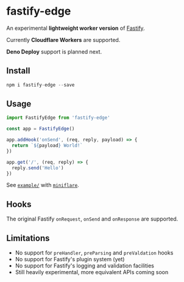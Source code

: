 # fastify-edge

An experimental **lightweight worker version** of [Fastify](https://fastify.io).

Currently **Cloudflare Workers** are supported.

**Deno Deploy** support is planned next.

## Install

```js
npm i fastify-edge --save
````

## Usage

```js
import FastifyEdge from 'fastify-edge'

const app = FastifyEdge()

app.addHook('onSend', (req, reply, payload) => {
  return `${payload} World!`
})

app.get('/', (req, reply) => {
  reply.send('Hello')
})
```

See [`example/`](https://github.com/galvez/fastify-edge/tree/main/example) with [`miniflare`](https://github.com/cloudflare/miniflare).

## Hooks

The original Fastify `onRequest`, `onSend` and `onResponse` are supported.

## Limitations

- No support for `preHandler`, `preParsing` and `preValdation` hooks
- No support for Fastify's plugin system (yet)
- No support for Fastify's logging and validation facilities
- Still heavily experimental, more equivalent APIs coming soon
